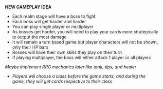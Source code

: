 **NEW GAMEPLAY IDEA**
- Each realm stage will have a boss to fight
- Each boss will get harder and harder
- You can play single player or multiplayer
- As bosses get harder, you will need to play your cards more strategically to output the most damage
- It will remain a turn based game but player characters will not be shown, only their HP bars
- Bosses will have their own skills they play on their turn
- If playing multiplayer, the boss will either attack 1 player or all players

*Maybe implement RPG mechanics later like tank, dps, and healer*
- *Players will choose a class before the game starts, and during the game, they will get cards respective to their class*